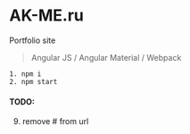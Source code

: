 # AK-ME.ru
Portfolio site
> Angular JS / Angular Material / Webpack
````
1. npm i
2. npm start
````

#### TODO:
9. remove # from url
